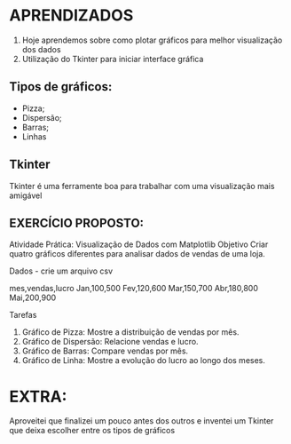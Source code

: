 # APRENDIZADOS

1. Hoje aprendemos sobre como plotar gráficos para melhor visualização dos dados
2. Utilização do Tkinter para iniciar interface gráfica

## Tipos de gráficos:
- Pizza;
- Dispersão;
- Barras;
- Linhas

## Tkinter
Tkinter é uma ferramente boa para trabalhar com uma visualização mais amigável


## EXERCÍCIO PROPOSTO:

Atividade Prática: Visualização de Dados com Matplotlib
Objetivo
Criar quatro gráficos diferentes para analisar dados de vendas de uma loja.

Dados -  crie um arquivo csv


mes,vendas,lucro
Jan,100,500
Fev,120,600
Mar,150,700
Abr,180,800
Mai,200,900


Tarefas

1. Gráfico de Pizza: Mostre a distribuição de vendas por mês.
2. Gráfico de Dispersão: Relacione vendas e lucro.
3. Gráfico de Barras: Compare vendas por mês.
4. Gráfico de Linha: Mostre a evolução do lucro ao longo dos meses.


# EXTRA:
Aproveitei que finalizei um pouco antes dos outros e inventei um Tkinter que deixa escolher entre os tipos de gráficos



